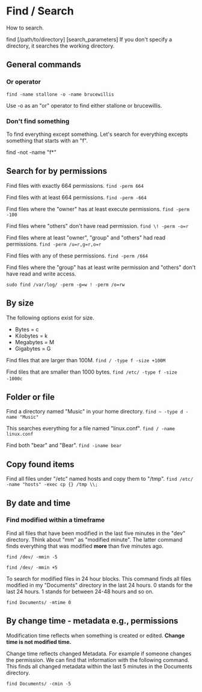 # Find / Search

How to search.

find \[/path/to/directory] \[search_parameters]
If you don't specify a directory, it searches the working directory.

## General commands

### Or operator
``find -name stallone -o -name brucewillis``

Use -o as an "or" operator to find either stallone or brucewillis.

### Don't find something

To find everything except something. Let's search for everything excepts something that starts with an "f".

find -not -name "f*"

## Search for by permissions

Find files with exactly 664 permissions.
``find -perm 664``

Find files with at least 664 permissions.
``find -perm -664``

Find files where the "owner" has at least execute permissions.
``find -perm -100``

Find files where "others" don't have read permission.
``find \! -perm -o=r``

Find files where at least "owner", "group" and "others" had read permissions.
``find -perm /u=r,g=r,o=r``

Find files with any of these permissions.
``find -perm /664``

Find files where the "group" has at least write permission and "others" don't have read and write access.

``sudo find /var/log/ -perm -g=w ! -perm /o=rw``

## By size 

The following options exist for size.
- Bytes = c
- Kilobytes = k
- Megabytes = M
- Gigabytes = G

Find files that are larger than 100M.
``find / -type f -size +100M``

Find tiles that are smaller than 1000 bytes.
``find /etc/ -type f -size -1000c`` 

## Folder or file 

Find a directory named "Music" in your home directory.
``find ~ -type d -name "Music"``

This searches everything for a file named "linux.conf".
``find / -name linux.conf``

Find both "bear" and "Bear".
``find -iname bear``
   
## Copy found items

Find all files under "/etc" named hosts and copy them to "/tmp".
``find /etc/ -name "hosts" -exec cp {} /tmp \\;``

## By date and time

### Find modified within a timeframe
Find all files that have been modified in the last five minutes in the "dev" directory. Think about "mm" as "modified minute". The latter command finds everything that was modified **more** than five minutes ago.

``find /dev/ -mmin -5``

``find /dev/ -mmin +5``

To search for modified files in 24 hour blocks. This command finds all files modified in my "Documents" directory in the last 24 hours. 0 stands for the last 24 hours. 1 stands for between 24-48 hours and so on.

``find Documents/ -mtime 0``

## By change time - metadata e.g., permissions

Modification time reflects when something is created or edited.
**Change time is not modified time.** 

Change time reflects changed Metadata. For example if someone changes the permission. We can find that information with the following command. This finds all changed metadata within the last 5 minutes in the Documents directory.

``find Documents/ -cmin -5``
